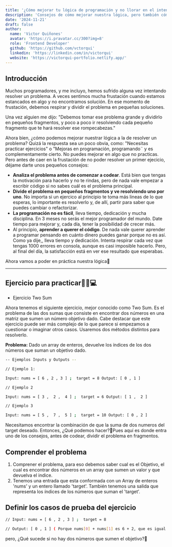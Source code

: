 ```yaml
---
title: '¿Cómo mejorar tu lógica de programación y no llorar en el intento?🥲'
description: 'Consejos de cómo mejorar nuestra lógica, pero también cómo enfrentarnos a esos problemas teniendo en cuenta otros aspectos.'
date: '2024-11-21'
draft: false
author:
  name: 'Victor Quiñones'
  avatar: 'https://i.pravatar.cc/300?img=8'
  role: 'Frontend Developer'
  github: 'https://github.com/vctorqui'
  linkedin: 'https://linkedin.com/in/victorqui'
  website: 'https://victorqui-portfolio.netlify.app/'
---
```


## Introducción

Muchos programadores, y me incluyo, hemos sufrido alguna vez intentando resolver un problema. A veces sentimos mucha frustación cuando estamos estancados en algo y no encontramos solución. En ese momento de frustación, debemos respirar y dividir el problema en pequeñas soluciones.

Una vez alguien me dijo: "Debemos tomar ese problema grande y dividirlo en pequeños fragmentos, y poco a poco ir resolviendo cada pequeño fragmento que te hará resolver ese rompecabezas."

Ahora bien, ¿cómo podemos mejorar nuestrar lógica a la de resolver un problema? Quizá la respuesta sea un poco obvia, como: "Necesitas practicar ejercicios" o "Mejoras en programación, programando¨ y es complementamente cierto. No puedes mejorar en algo que no practicas. Pero antes de caer en la frustación de no poder resolver un primer ejecicio, déjame darte unos pequeños consejos:

- **Analiza el problema antes de comenzar a codear**. Está bien que tengas la motivación para hacerlo y no te rindas, pero de nada vale empezar a escribir código si no sabes cuál es el problema principal.
- **Divide el problema en pequeños fragmentos y ve resolviendo uno por uno**. No importa si un ejercico al principio te toma más lineas de lo que esperas, lo importante es resolverlo y, de allí, partir para saber que puedes cambiar o refactorizar.
- **La programación no es fácil**, lleva tiempo, dedicación y mucha disciplina. En 3 meses no serás el mejor programador del mundo. Date tiempo para mejorar y, cada día, tener la posibilidad de crecer más.
- Al principio, **aprender a querer el código**. De nada vale querer aprender a programar pensando en cuánto dinero puedes ganar porque no es así. Como ya dije,, lleva tiempo y dedicación. Intenta respirar cada vez que tengas 1000 errores en consola, aunque es casi imposible hacerlo. Pero, al final del día, la satisfacción está en ver ese resultado que esperabas.

Ahora vamos a poder en práctica nuestra lógica🚀

---

## Ejercicio para practicar👨🏻💻

- Ejercicio Two Sum

Ahora tenemos el siguiente ejercicio, mejor conocido como Two Sum. Es el problema de las dos sumas que consiste en encontrar dos números en una matriz que sumen un número objetivo dado. Cabe destacar que este ejercicio puede ser más complejo de lo que parece si empezamos a cuestionar o imaginar otros casos. Usaremos dos métodos distintos para resolverlo.

**Problema:** Dado un array de enteros, devuelve los índices de los dos números que suman un objetivo dado.

```bash
-- Ejemplos Inputs y Outputs --

// Ejemplo 1:

Input: nums = [ 6 , 2 , 3 ] ;  target = 8 Output: [ 0 , 1 ]

// Ejemplo 2

Input: nums = [ 3 ,  2 ,  4 ] ;  target = 6 Output: [ 1 ,  2 ]

// Ejemplo 3

Input: nums = [ 5 ,  7 ,  5 ] ;  target = 10 Output: [ 0 , 2 ]
```

Necesitamos encontrar la combinación de que la suma de dos numeros del target deseado. Entonces, ¿Qué podemos hacer?🤔Pues aquí es donde entra uno de los consejos, antes de codear, dividir el problema en fragmentos.

## Comprender el problema

1. Comprener el problema, para eso debemos saber cual es el Objetivo, el cual es encontrar dos números en un array que sumen un valor y que devuelva el indice.
2. Tenemos una entrada que esta conformada con un Array de enteros 'nums' y un entero llamado 'target'. También tenemos una salida que representa los índices de los números que suman el 'target'.

## Definir los casos de prueba del ejercicio

```bash
// Input: nums = [ 6 , 2 , 3 ] ;  target = 8

// Output: [ 0 , 1 ] ( Porque nums[0] + nums[1] es 6 + 2, que es igual a 8 )
```

pero, ¿Qué sucede si no hay dos números que sumen el objetivo?🤔
